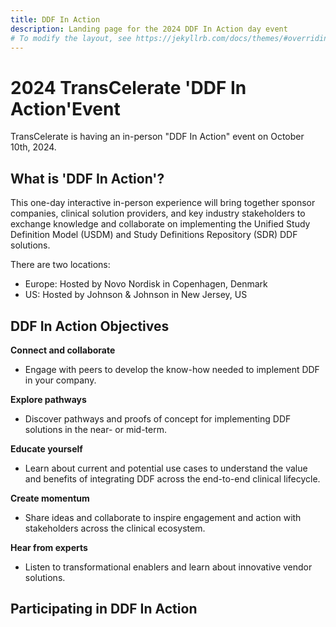 ```yaml
---
title: DDF In Action
description: Landing page for the 2024 DDF In Action day event
# To modify the layout, see https://jekyllrb.com/docs/themes/#overriding-theme-defaults
---
```

# 2024 TransCelerate 'DDF In Action'Event

TransCelerate is having an in-person "DDF In Action" event on October 10th, 2024. 

## What is 'DDF In Action'?
This one-day interactive in-person experience will bring together sponsor companies, clinical solution providers, and key industry stakeholders to exchange knowledge and collaborate on implementing the Unified Study Definition Model (USDM) and Study Definitions Repository (SDR) DDF solutions. 

There are two locations:
- Europe:  Hosted by Novo Nordisk in Copenhagen, Denmark
- US:  Hosted by Johnson & Johnson in New Jersey, US

## DDF In Action Objectives
<b>Connect and collaborate</b>
- Engage with peers to develop the know-how needed to implement DDF in your company.
  
<b>Explore pathways</b>
- Discover pathways and proofs of concept for implementing DDF solutions in the near- or mid-term.

<b>Educate yourself</b>
- Learn about current and potential use cases to understand the value and benefits of integrating DDF across the end-to-end clinical lifecycle.

<b>Create momentum</b>
- Share ideas and collaborate to inspire engagement and action with stakeholders across the clinical ecosystem.

<b>Hear from experts</b>
- Listen to transformational enablers and learn about innovative vendor solutions.

## Participating in DDF In Action
